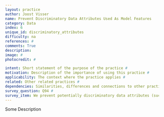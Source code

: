 ```yaml
---
layout: practice
author: Joost Visser
name: Prevent Discriminatory Data Attributes Used As Model Features
category: Data
index: 6
unique_id: discriminatory_attributes
difficulty: na
references: #
comments: True
description:
image: #
photocredit: #

intent: Short statement of the purpose of the practice #
motivation: Description of the importance of using this practice #
applicability: The context where the practice applies #
related: Other related practices #
dependencies: Similarities, differences and connections to other practices #
survey_question: Q94 #
survey_item: We prevent potentially discriminatory data attributes (such as gender or ethnicity) from being used as model features.
---
```


Some Description

